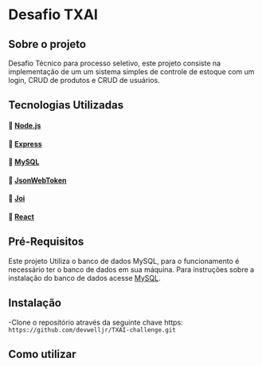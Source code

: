 # Desafio TXAI

## Sobre o projeto

Desafio Técnico para processo seletivo, este projeto consiste na implementação de um um sistema simples de controle de estoque com um login, CRUD de
produtos e CRUD de usuários.

## Tecnologias Utilizadas

#### :link: [Node.js](https://nodejs.org/en/)
#### :link: [Express](https://expressjs.com/pt-br/)
#### :link: [MySQL](https://dev.mysql.com/doc/)
#### :link: [JsonWebToken](https://jwt.io/introduction)
#### :link: [Joi](https://joi.dev/api/?v=17.5.0)
#### :link: [React](https://pt-br.reactjs.org/docs/getting-started.html)


## Pré-Requisitos

Este projeto Utiliza o banco de dados MySQL, para o funcionamento é necessário ter o banco de dados em sua máquina. Para instruções sobre a instalação do banco de dados acesse [MySQL](https://dev.mysql.com/doc/mysql-installation-excerpt/5.7/en/).

## Instalação

-Clone o repositório através da seguinte chave https: `https://github.com/devwelljr/TXAI-challenge.git`

## Como utilizar
